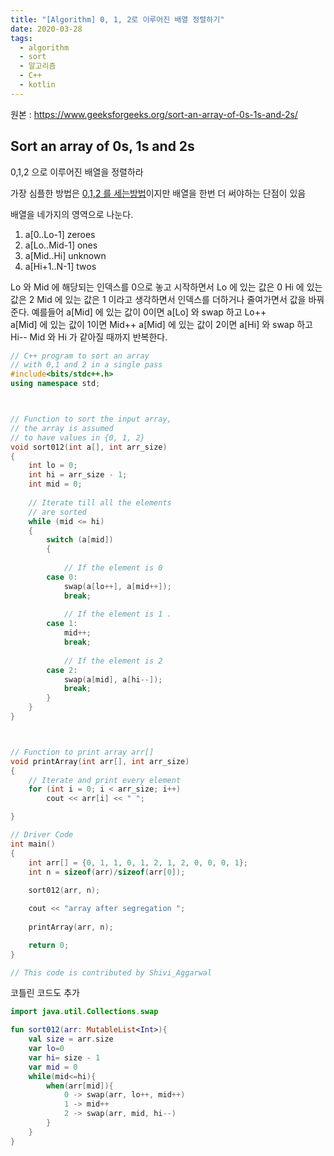 ```yaml
---
title: "[Algorithm] 0, 1, 2로 이루어진 배열 정렬하기"
date: 2020-03-28
tags:
  - algorithm
  - sort
  - 알고리즘
  - C++
  - kotlin
---
```


원본 : https://www.geeksforgeeks.org/sort-an-array-of-0s-1s-and-2s/

## Sort an array of 0s, 1s and 2s

0,1,2 으로 이루어진 배열을 정렬하라

가장 심플한 방법은 [0,1,2 를 세는방법](https://www.geeksforgeeks.org/sort-array-0s-1s-2s-simple-counting/)이지만 배열을 한번 더 써야하는 단점이 있음

배열을 네가지의 영역으로 나눈다. 
1. a[0..Lo-1] zeroes 
2. a[Lo..Mid-1] ones 
3. a[Mid..Hi] unknown
4. a[Hi+1..N-1] twos 

Lo 와 Mid 에 해당되는 인덱스를 0으로 놓고 시작하면서
Lo 에 있는 값은 0
Hi 에 있는 값은 2
Mid 에 있는 값은 1 이라고 생각하면서 인덱스를 더하거나 줄여가면서 값을 바꿔준다.
예를들어 a[Mid] 에 있는 값이 0이면 a[Lo] 와 swap 하고 Lo++  
a[Mid] 에 있는 값이 1이면 Mid++
a[Mid] 에 있는 값이 2이면 a[Hi] 와 swap  하고 Hi--
Mid 와 Hi 가 같아질 때까지 반복한다.

```c++
// C++ program to sort an array 
// with 0,1 and 2 in a single pass 
#include<bits/stdc++.h> 
using namespace std; 



// Function to sort the input array, 
// the array is assumed 
// to have values in {0, 1, 2} 
void sort012(int a[], int arr_size) 
{ 
	int lo = 0; 
	int hi = arr_size - 1; 
	int mid = 0; 
	
	// Iterate till all the elements 
	// are sorted 
	while (mid <= hi) 
	{ 
		switch (a[mid]) 
		{ 
			
			// If the element is 0 
		case 0: 
			swap(a[lo++], a[mid++]); 
			break; 
			
			// If the element is 1 . 
		case 1: 
			mid++; 
			break; 
			
			// If the element is 2 
		case 2: 
			swap(a[mid], a[hi--]); 
			break; 
		} 
	} 
} 



// Function to print array arr[] 
void printArray(int arr[], int arr_size) 
{ 
	// Iterate and print every element 
	for (int i = 0; i < arr_size; i++) 
		cout << arr[i] << " "; 

} 

// Driver Code 
int main() 
{ 
	int arr[] = {0, 1, 1, 0, 1, 2, 1, 2, 0, 0, 0, 1}; 
	int n = sizeof(arr)/sizeof(arr[0]); 
	
	sort012(arr, n); 

	cout << "array after segregation "; 
	
	printArray(arr, n); 

	return 0; 
} 

// This code is contributed by Shivi_Aggarwal 

```



코틀린 코드도 추가


```kotlin
import java.util.Collections.swap

fun sort012(arr: MutableList<Int>){
    val size = arr.size
    var lo=0
    var hi= size - 1
    var mid = 0
    while(mid<=hi){
        when(arr[mid]){
            0 -> swap(arr, lo++, mid++)
            1 -> mid++
            2 -> swap(arr, mid, hi--)
        }
    }
}

```